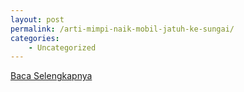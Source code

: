 ```yaml
---
layout: post
permalink: /arti-mimpi-naik-mobil-jatuh-ke-sungai/
categories:
    - Uncategorized
---
```


[Baca Selengkapnya](/04)